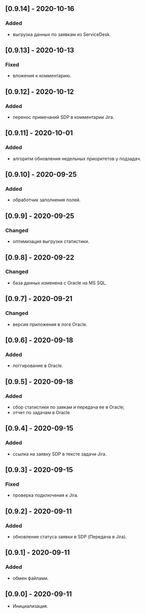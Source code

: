 ## [0.9.14] - 2020-10-16
### Added
- выгрузка данных по заявкам из ServiceDesk.

## [0.9.13] - 2020-10-13
### Fixed
- вложения к комментарию.

## [0.9.12] - 2020-10-12
### Added
- перенос примечаний SDP в комментарии Jira.

## [0.9.11] - 2020-10-01
### Added
- алгоритм обновления недельных приоритетов у подзадач.

## [0.9.10] - 2020-09-25
### Added
- обработчик заполнения полей.

## [0.9.9] - 2020-09-25
### Changed
- оптимизация выгрузки статистики.

## [0.9.8] - 2020-09-22
### Changed
- база данных изменена с Oracle на MS SQL.

## [0.9.7] - 2020-09-21
### Changed
- версия приложения в логе Oracle.

## [0.9.6] - 2020-09-18
### Added
- логгирование в Oracle.

## [0.9.5] - 2020-09-18
### Added
- сбор статистики по заякам и передача ее в Oracle;
- отчет по задачам в Oracle.

## [0.9.4] - 2020-09-15
### Added
- ссылка на заявку SDP в тексте задачи Jira.

## [0.9.3] - 2020-09-15
### Fixed
- проверка подключения к Jira.

## [0.9.2] - 2020-09-11
### Added
- обновление статуса заявки в SDP (Передача в Jira).

## [0.9.1] - 2020-09-11
### Added
- обмен файлами.

## [0.9.0] - 2020-09-11
- Инициализация.